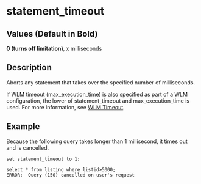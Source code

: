 # statement\_timeout<a name="r_statement_timeout"></a>

## Values \(Default in Bold\)<a name="r_statement_timeout-values"></a>

 **0 \(turns off limitation\)**, x milliseconds

## Description<a name="r_statement_timeout-description"></a>

Aborts any statement that takes over the specified number of milliseconds\.

If WLM timeout \(max\_execution\_time\) is also specified as part of a WLM configuration, the lower of statement\_timeout and max\_execution\_time is used\. For more information, see [WLM Timeout](cm-c-defining-query-queues.md#wlm-timeout)\.

## Example<a name="r_statement_timeout-example"></a>

Because the following query takes longer than 1 millisecond, it times out and is cancelled\.

```
set statement_timeout to 1;

select * from listing where listid>5000;
ERROR:  Query (150) cancelled on user's request
```